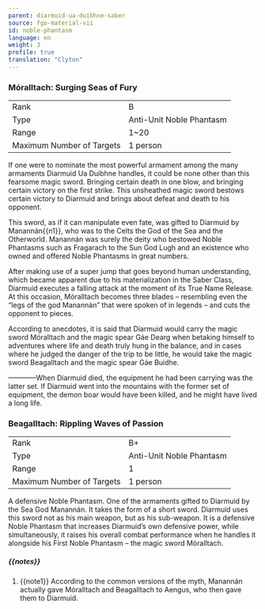 ```yaml
---
parent: diarmuid-ua-duibhne-saber
source: fgo-material-vii
id: noble-phantasm
language: en
weight: 3
profile: true
translation: "Clyton"
---
```


### Móralltach: Surging Seas of Fury

<table>
  <tr><td>Rank</td><td>B</td></tr>
  <tr><td>Type</td><td>Anti-Unit Noble Phantasm</td></tr>
  <tr><td>Range</td><td>1~20</td></tr>
  <tr><td>Maximum Number of Targets</td><td>1 person</td></tr>
</table>

If one were to nominate the most powerful armament among the many armaments Diarmuid Ua Duibhne handles, it could be none other than this fearsome magic sword. Bringing certain death in one blow, and bringing certain victory on the first strike. This unsheathed magic sword bestows certain victory to Diarmuid and brings about defeat and death to his opponent.

This sword, as if it can manipulate even fate, was gifted to Diarmuid by Manannán{{n1}}, who was to the Celts the God of the Sea and the Otherworld. Manannán was surely the deity who bestowed Noble Phantasms such as Fragarach to the Sun God Lugh and an existence who owned and offered Noble Phantasms in great numbers.

After making use of a super jump that goes beyond human understanding, which became apparent due to his materialization in the Saber Class, Diarmuid executes a falling attack at the moment of its True Name Release. At this occasion, Móralltach becomes three blades – resembling even the “legs of the god Manannán” that were spoken of in legends – and cuts the opponent to pieces.

According to anecdotes, it is said that Diarmuid would carry the magic sword Móralltach and the magic spear Gáe Dearg when betaking himself to adventures where life and death truly hung in the balance, and in cases where he judged the danger of the trip to be little, he would take the magic sword Beagalltach and the magic spear Gáe Buidhe.

————When Diarmuid died, the equipment he had been carrying was the latter set.
If Diarmuid went into the mountains with the former set of equipment, the demon boar would have been killed, and he might have lived a long life.

### Beagalltach: Rippling Waves of Passion

<table>
  <tr><td>Rank</td><td>B+</td></tr>
  <tr><td>Type</td><td>Anti-Unit Noble Phantasm</td></tr>
  <tr><td>Range</td><td>1</td></tr>
  <tr><td>Maximum Number of Targets</td><td>1 person</td></tr>
</table>

A defensive Noble Phantasm. One of the armaments gifted to Diarmuid by the Sea God Manannán. It takes the form of a short sword. Diarmuid uses this sword not as his main weapon, but as his sub-weapon. It is a defensive Noble Phantasm that increases Diarmuid’s own defensive power, while simultaneously, it raises his overall combat performance when he handles it alongside his First Noble Phantasm – the magic sword Móralltach.

##### {{notes}}

1. {{note1}} According to the common versions of the myth, Manannán actually gave Móralltach and Beagalltach to Aengus, who then gave them to Diarmuid.
